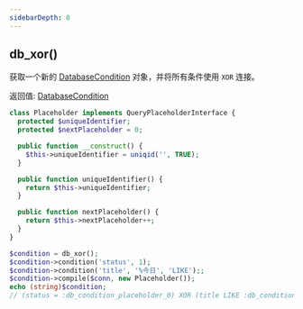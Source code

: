```yaml
---
sidebarDepth: 0
---
```


## db_xor()

获取一个新的 [DatabaseCondition](./DatabaseCondition) 对象，并将所有条件使用 `XOR` 连接。

返回值: [DatabaseCondition](./DatabaseCondition)

```php
class Placeholder implements QueryPlaceholderInterface {
  protected $uniqueIdentifier;
  protected $nextPlaceholder = 0;

  public function __construct() {
    $this->uniqueIdentifier = uniqid('', TRUE);
  }

  public function uniqueIdentifier() {
    return $this->uniqueIdentifier;
  }

  public function nextPlaceholder() {
    return $this->nextPlaceholder++;
  }
}

$condition = db_xor();
$condition->condition('status', 1);
$condition->condition('title', '%今日', 'LIKE');;
$condition->compile($conn, new Placeholder());
echo (string)$condition;
// (status = :db_condition_placeholder_0) XOR (title LIKE :db_condition_placeholder_1 ESCAPE '\\')
```

